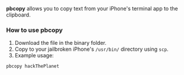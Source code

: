 **pbcopy** allows you to copy text from your iPhone's terminal app to the clipboard.

### How to use pbcopy
1. Download the file in the binary folder.
2. Copy to your jailbroken iPhone's `/usr/bin/` directory using `scp`.
3. Example usage:
```
pbcopy hackThePlanet
```
